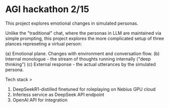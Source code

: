 # AGI hackathon 2/15

This project explores emotional changes in simulated personas.

Unlike the "traditional" chat, where the personas in LLM are maintained via simple prompting,
this project explores the more complicated setup of three plances represeting a virtual person:

(a) Emotional plane. Changes with environment and conversation flow.
(b) Internal monologue - the stream of thoughts running internally ("deep thinking")
(c) External response - the actual utterances by the simulated persona.


Tech stack >
1. DeepSeekR1-distilled finetuned for roleplaying on Nebius GPU cloud
2. Inferless service as DeepSeek API endpoint
3. OpenAI API for integration
